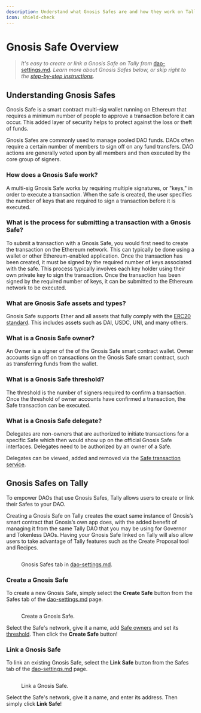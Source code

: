 ```yaml
---
description: Understand what Gnosis Safes are and how they work on Tally.
icon: shield-check
---
```


# Gnosis Safe Overview

> _It's easy to create or link a Gnosis Safe on Tally from_ [dao-settings.md](../managing-a-dao/dao-settings.md "mention")_. Learn more about Gnosis Safes below, or skip right to the_ [_step-by-step instructions_](gnosis-safe.md#tally)_._

## Understanding Gnosis Safes <a href="#what" id="what"></a>

Gnosis Safe is a smart contract multi-sig wallet running on Ethereum that requires a minimum number of people to approve a transaction before it can occur. This added layer of security helps to protect against the loss or theft of funds.

Gnosis Safes are commonly used to manage pooled DAO funds. DAOs often require a certain number of members to sign off on any fund transfers. DAO actions are generally voted upon by all members and then executed by the core group of signers.

### How does a Gnosis Safe work? <a href="#how" id="how"></a>

A multi-sig Gnosis Safe works by requiring multiple signatures, or "keys," in order to execute a transaction. When the safe is created, the user specifies the number of keys that are required to sign a transaction before it is executed.

### What is the process for submitting a transaction with a Gnosis Safe? <a href="#transaction" id="transaction"></a>

To submit a transaction with a Gnosis Safe, you would first need to create the transaction on the Ethereum network. This can typically be done using a wallet or other Ethereum-enabled application. Once the transaction has been created, it must be signed by the required number of keys associated with the safe. This process typically involves each key holder using their own private key to sign the transaction. Once the transaction has been signed by the required number of keys, it can be submitted to the Ethereum network to be executed.

### What are Gnosis Safe assets and types? <a href="#types" id="types"></a>

Gnosis Safe supports Ether and all assets that fully comply with the [ERC20 standard](https://eips.ethereum.org/EIPS/eip-20). This includes assets such as DAI, USDC, UNI, and many others.

### What is a Gnosis Safe owner? <a href="#owner" id="owner"></a>

An Owner is a signer of the of the Gnosis Safe smart contract wallet. Owner accounts sign off on transactions on the Gnosis Safe smart contract, such as transferring funds from the wallet.

### What is a Gnosis Safe threshold? <a href="#threshold" id="threshold"></a>

The threshold is the number of signers required to confirm a transaction. Once the threshold of owner accounts have confirmed a transaction, the Safe transaction can be executed.

### What is a Gnosis Safe delegate? <a href="#delegate" id="delegate"></a>

Delegates are non-owners that are authorized to initiate transactions for a specific Safe which then would show up on the official Gnosis Safe interfaces. Delegates need to be authorized by an owner of a Safe.

Delegates can be viewed, added and removed via the [Safe transaction service](https://safe-transaction-mainnet.safe.global/).

## Gnosis Safes on Tally <a href="#tally" id="tally"></a>

To empower DAOs that use Gnosis Safes, Tally allows users to create or link their Safes to your DAO.

Creating a Gnosis Safe on Tally creates the exact same instance of Gnosis’s smart contract that Gnosis’s own app does, with the added benefit of managing it from the same Tally DAO that you may be using for Governor and Tokenless DAOs. Having your Gnosis Safe linked on Tally will also allow users to take advantage of Tally features such as the Create Proposal tool and Recipes.

<figure><img src="../../.gitbook/assets/CleanShot 2023-02-22 at 20.33.18@2x.png" alt=""><figcaption><p>Gnosis Safes tab in <a data-mention href="../managing-a-dao/dao-settings.md">dao-settings.md</a>.</p></figcaption></figure>

### Create a Gnosis Safe

To create a new Gnosis Safe, simply select the **Create Safe** button from the Safes tab of the [dao-settings.md](../managing-a-dao/dao-settings.md "mention") page.

<figure><img src="../../.gitbook/assets/CleanShot 2023-02-22 at 20.40.12@2x.png" alt=""><figcaption><p>Create a Gnosis Safe.</p></figcaption></figure>

Select the Safe's network, give it a name, add [Safe owners](gnosis-safe.md#owner) and set its [threshold](gnosis-safe.md#threshold). Then click the **Create Safe** button!

### Link a Gnosis Safe

To link an existing Gnosis Safe, select the **Link Safe** button from the Safes tab of the [dao-settings.md](../managing-a-dao/dao-settings.md "mention") page.

<figure><img src="../../.gitbook/assets/CleanShot 2023-02-22 at 20.35.55@2x.png" alt=""><figcaption><p>Link a Gnosis Safe.</p></figcaption></figure>

Select the Safe's network, give it a name, and enter its address. Then simply click **Link Safe**!
